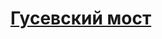 <html>
    <head>
       </head>
</html>
<h1><a href="https://goosefabr.github.io/brigde.html">Гусевский мост </a><h1>
</h1></h1>
